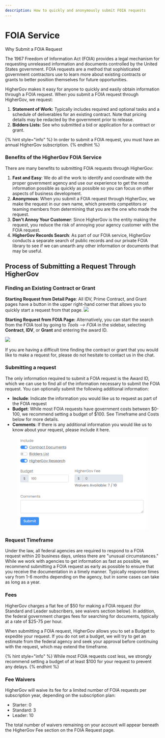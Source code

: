 ```yaml
---
description: How to quickly and anonymously submit FOIA requests
---
```


# FOIA Service

Why Submit a FOIA Request

The 1967 Freedom of Information Act (FOIA) provides a legal mechanism for requesting unreleased information and documents controlled by the United States government.  FOIA requests are a method that sophisticated government contractors use to learn more about existing contracts or grants to better position themselves for future opportunities.&#x20;

HigherGov makes it easy for anyone to quickly and easily obtain information through a FOIA request.  When you submit a FOIA request through HigherGov, we request:

1. **Statement of Work:** Typically includes required and optional tasks and a schedule of deliverables for an existing contract. Note that pricing details may be redacted by the government prior to release.
2. **Bidders Lists:**  See who submitted a bid or application for a contract or grant.&#x20;

{% hint style="info" %}
In order to submit a FOIA request, you must have an annual HigherGov subscription.
{% endhint %}

### Benefits of the HigherGov FOIA Service

There are many benefits to submitting FOIA requests through HigherGov:

1. **Fast and Easy**: We do all the work to identify and coordinate with the proper government agency and use our experience to get the most information possible as quickly as possible so you can focus on other aspects of business development.
2. **Anonymous**: When you submit a FOIA request through HigherGov, we make the request in our own name, which prevents competitors or teaming members from determining that you are the one who made the request.
3. **Don't Annoy Your Customer**: Since HigherGov is the entity making the request, you reduce the risk of annoying your agency customer with the FOIA request.
4. **HigherGov Records Search**: As part of our FOIA service, HigherGov conducts a separate search of public records and our private FOIA library to see if we can unearth any other information or documents that may be useful.

## Process of Submitting a Request Through HigherGov

### Finding an Existing Contract or Grant

**Starting Request from Detail Page**: All IDV, Prime Contract, and Grant pages have a button in the upper right-hand corner that allows you to quickly start a request from that page. ![](../.gitbook/assets/foia\_button.png)

**Starting Request from FOIA Page:** Alternatively, you can start the search from the FOIA tool by going to _Tools --> FOIA_ in the sidebar, selecting **Contract**, **IDV**, or **Grant** and entering the award ID.

![](../.gitbook/assets/award\_search.png)

If you are having a difficult time finding the contract or grant that you would like to make a request for, please do not hesitate to contact us in the chat.

### Submitting a request

The only information required to submit a FOIA request is the Award ID, which we can use to find all of the information necessary to submit the FOIA request.  You can optionally submit the following additional information:

* **Include**: Indicate the information you would like us to request as part of the FOIA request
* **Budget**: While most FOIA requests have government costs between $0-100, we recommend setting a budget of $100.  See Timeframe and Costs below for more details.
* **Comments**: If there is any additional information you would like us to know about your request, please include it here.

<figure><img src="../.gitbook/assets/image (1) (2).png" alt=""><figcaption></figcaption></figure>

### Request Timeframe

Under the law, all federal agencies are required to respond to a FOIA request within 20 business days, unless there are "unusual circumstances."  While we work with agencies to get information as fast as possible, we recommend submitting a FOIA request as early as possible to ensure that you receive the documentation in a timely manner.  Typically response times vary from 1-6 months depending on the agency, but in some cases can take as long as a year. &#x20;

### Fees

HigherGov charges a flat fee of $50 for making a FOIA request (for Standard and Leader subscribers, see waivers section below).  In addition, the federal government charges fees for searching for documents, typically at a rate of $25-75 per hour. &#x20;

When submitting a FOIA request, HigherGov allows you to set a Budget to expedite your request.  If you do not set a budget, we will try to get an estimate from the federal agency and seek your approval before continuing with the request, which may extend the timeframe.&#x20;

{% hint style="info" %}
While most FOIA requests cost less, we strongly recommend setting a budget of at least $100 for your request to prevent any delays.
{% endhint %}

### Fee Waivers

HigherGov will waive its fee for a limited number of FOIA requests per subscription year, depending on the subscription plan:

* Starter: 0
* Standard: 3
* Leader: 10

The total number of waivers remaining on your account will appear beneath the HigherGov Fee section on the FOIA Request page.
